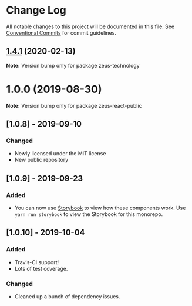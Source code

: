# Change Log

All notable changes to this project will be documented in this file.
See [Conventional Commits](https://conventionalcommits.org) for commit guidelines.

## [1.4.1](https://github.com/WapoZeusTechnology/zeus-technology/compare/v1.4.0...v1.4.1) (2020-02-13)

**Note:** Version bump only for package zeus-technology

# 1.0.0 (2019-08-30)

**Note:** Version bump only for package zeus-react-public

## [**1.0.8**] - 2019-09-10

### Changed

- Newly licensed under the MIT license
- New public repository

## [**1.0.9**] - 2019-09-23

### Added

- You can now use [Storybook](https://storybook.js.org) to view how these components work. Use `yarn run storybook` to view the Storybook for this monorepo.

## [**1.0.10**] - 2019-10-04

### Added

- Travis-CI support!
- Lots of test coverage.

### Changed

- Cleaned up a bunch of dependency issues.
